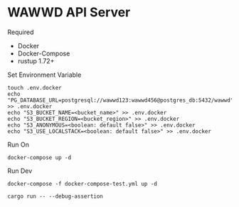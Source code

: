 # WAWWD API Server

Required 
* Docker
* Docker-Compose
* rustup 1.72+

Set Environment Variable
```shell
touch .env.docker
echo "PG_DATABASE_URL=postgresql://wawwd123:wawwd456@postgres_db:5432/wawwd" >> .env.docker
echo "S3_BUCKET_NAME=<bucket_name>" >> .env.docker
echo "S3_BUCKET_REGION=<bucket_region>" >> .env.docker
echo "S3_ANONYMOUS=<boolean: default false>" >> .env.docker
echo "S3_USE_LOCALSTACK=<boolean: default false>" >> .env.docker
```

Run On
```shell
docker-compose up -d
```

Run Dev
```shell
docker-compose -f docker-compose-test.yml up -d
```

```shell
cargo run -- --debug-assertion
```
